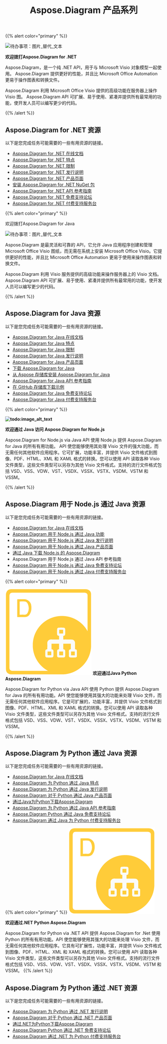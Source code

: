 ﻿---
title: Aspose.Diagram 产品系列
type: docs
description: Aspose.Diagram 提供 Visio 文件格式转换为图像、PDF、HTML、XML 和 XAML 格式。支持的流行文件格式包括 VSD、VSS、VDW、VST、VSDX、VSSX、VSTX、VSDM、VSTM 和 VSSM。
weight: 10
url: /zh/
---
{{% alert color="primary" %}} 

![待办事项：图片_替代_文本](home_1.png)

**欢迎拨打Aspose.Diagram for .NET**

Aspose.Diagram，是一个纯 .NET API，用于与 Microsoft Visio 对象模型一起使用。 Aspose.Diagram 提供更好的性能，并且比 Microsoft Office Automation 更易于操作图表和转换文件。

Aspose.Diagram 利用 Microsoft Office Visio 提供的高级功能在服务器上操作 Visio 图。 Aspose.Diagram API 可扩展、易于使用、紧凑并提供所有最常用的功能，使开发人员可以编写更少的代码。

{{% /alert %}} 
## **Aspose.Diagram for .NET 资源**
以下是您完成任务可能需要的一些有用资源的链接。

- [Aspose.Diagram for .NET 在线文档](/diagram/zh/net/)
- [Aspose.Diagram for .NET 特点](/diagram/zh/net/feature-list/)
- [Aspose.Diagram for .NET 限制](/diagram/zh/net/why-not-automation/)
- [Aspose.Diagram for .NET 发行说明](/diagram/zh/net/release-notes/)
- [Aspose.Diagram for .NET 产品页面](https://products.aspose.com/diagram/net/)
- [安装 Aspose.Diagram for .NET NuGet 包](https://www.nuget.org/packages/Aspose.Diagram/)
- [Aspose.Diagram for .NET API 参考指南](https://reference.aspose.com/diagram/net)
- [Aspose.Diagram for .NET 免费支持论坛](https://forum.aspose.com/c/diagram/17)
- [Aspose.Diagram for .NET 付费支持服务台](https://helpdesk.aspose.com/)

{{% alert color="primary" %}} 

欢迎拨打Aspose.Diagram for Java

![待办事项：图片_替代_文本](home_2.png)

Aspose.Diagram 是最灵活和可靠的 API，它允许 Java 应用程序创建和管理 Microsoft Office Visio 图纸，而无需在系统上安装 Microsoft Office Visio。它提供更好的性能，并且比 Microsoft Office Automation 更易于使用来操作图表和转换文件。

Aspose.Diagram 利用 Visio 服务提供的高级功能来操作服务器上的 Visio 文档。 Aspose.Diagram API 可扩展、易于使用、紧凑并提供所有最常用的功能，使开发人员可以编写更少的代码。

{{% /alert %}} 
## **Aspose.Diagram for Java 资源**
以下是您完成任务可能需要的一些有用资源的链接。

- [Aspose.Diagram for Java 在线文档](/diagram/zh/java/)
- [Aspose.Diagram for Java 特点](/diagram/zh/java/feature-list/)
- [Aspose.Diagram for Java 限制](/diagram/zh/java/evaluate-aspose-diagram/)
- [Aspose.Diagram for Java 发行说明](/diagram/zh/java/release-notes/)
- [Aspose.Diagram for Java 产品页面](https://products.aspose.com/diagram/java/)
- [下载 Aspose.Diagram for Java](https://repository.aspose.com/webapp/#/artifacts/browse/tree/General/repo/com/aspose/aspose-diagram)
- [从 Aspose 存储库安装 Aspose.Diagram for Java](/diagram/zh/java/installation/)
- [Aspose.Diagram for Java API 参考指南](https://reference.aspose.com/diagram/java)
- [在 GitHub 存储库下载示例](https://github.com/aspose-diagram/Aspose.Diagram-for-Java)
- [Aspose.Diagram for Java 免费支持论坛](https://forum.aspose.com/c/diagram/17)
- [Aspose.Diagram for Java 付费支持服务台](https://helpdesk.aspose.com/)


{{% alert color="primary" %}} 

**![todo:image_alt_text](home_3.png)**

**欢迎通过 Java 访问 Aspose.Diagram for Node.js**

Aspose.Diagram for Node.js via Java API 使用 Node.js 提供 Aspose.Diagram for Java 的所有有用功能。 API 使您能够使用其处理 Visio 文件的强大功能，而无需任何其他软件应用程序。它可扩展，功能丰富，并提供 Visio 文件格式到图像、PDF、HTML、XML 和 XAML 格式的转换。您可以使用 API 读取各种 Visio 文件类型，这些文件类型可以另存为其他 Visio 文件格式。支持的流行文件格式包括 VSD、VSS、VDW、VST、VSDX、VSSX、VSTX、VSDM、VSTM 和 VSSM。

{{% /alert %}} 
## **Aspose.Diagram 用于 Node.js 通过 Java 资源**
以下是您完成任务可能需要的一些有用资源的链接。

- [Aspose.Diagram for Java 在线文档](/diagram/zh/nodejsjava/)
- [Aspose.Diagram 用于 Node.js 通过 Java 功能](/diagram/zh/java/aspose-diagram-for-node-js-via-java-features/)
- [Aspose.Diagram 用于 Node.js 通过 Java 发行说明](/diagram/zh/java/release-notes/)
- [Aspose.Diagram 用于 Node.js 通过 Java 产品页面](https://products.aspose.com/diagram/nodejs-java/)
- [通过 Java 下载 Node.js 的 Aspose.Diagram](https://downloads.aspose.com/diagram/nodejs)
- Aspose.Diagram 用于 Node.js 通过 Java API 参考指南
- [Aspose.Diagram 用于 Node.js 通过 Java 免费支持论坛](https://forum.aspose.com/c/diagram/17)
- [Aspose.Diagram 用于 Node.js 通过 Java 付费支持服务台](https://helpdesk.aspose.com/)

{{% alert color="primary" %}} 

**![todo:image_alt_text](home_4.png)**
**欢迎通过Java Python Aspose.Diagram**

Aspose.Diagram for Python via Java API 使用 Python 提供 Aspose.Diagram for Java 的所有有用功能。API 使您能够使用其强大的功能来处理 Visio 文件，而无需任何其他软件应用程序。它是可扩展的，功能丰富，并提供 Visio 文件格式到图像、PDF、HTML、XML 和 XAML 格式的转换。您可以使用 API 读取各种 Visio 文件类型，这些文件类型可以另存为其他 Visio 文件格式。支持的流行文件格式包括 VSD、VSS、VDW、VST、VSDX、VSSX、VSTX、VSDM、VSTM 和 VSSM。

{{% /alert %}} 
## **Aspose.Diagram 为 Python 通过 Java 资源**
以下是您完成任务可能需要的一些有用资源的链接。

- [Aspose.Diagram for Java 在线文档](/diagram/zh/pythonjava/)
- [Aspose.Diagram 为 Python 通过 Java 特点](/diagram/zh/java/feature-list/)
- [Aspose.Diagram 为 Python 通过 Java 发行说明](/diagram/zh/java/aspose-diagram-for-python-via-java/)
- [Aspose.Diagram 对于 Python 通过 Java 产品页面](https://products.aspose.com/diagram/python-java/)
- [通过Java为Python下载Aspose.Diagram](https://downloads.aspose.com/diagram/python)
- [Aspose.Diagram 为 Python 通过 Java API 参考指南](https://reference.aspose.com/diagram/python)
- [Aspose.Diagram Python 通过 Java 免费支持论坛](https://forum.aspose.com/c/diagram/17)
- [Aspose.Diagram 通过 Java 为 Python 付费支持服务台](https://helpdesk.aspose.com/)

{{% alert color="primary" %}}
**![Aspose.Diagram 为 Python 通过 .NET 产品标志](home_4.png)**

**欢迎通过.NET Python Aspose.Diagram**

Aspose.Diagram for Python via .NET API 提供 Aspose.Diagram for .Net 使用 Python 的所有有用功能。API 使您能够使用其强大的功能来处理 Visio 文件，而无需任何其他软件应用程序。它具有可扩展性，功能丰富，并提供 Visio 文件格式到图像、PDF、HTML、XML 和 XAML 格式的转换。您可以使用 API 读取各种 Visio 文件类型，这些文件类型可以另存为其他 Visio 文件格式。支持的流行文件格式包括 VSD、VSS、VDW、VST、VSDX、VSSX、VSTX、VSDM、VSTM 和 VSSM。
{{% /alert %}}

## **Aspose.Diagram 为 Python 通过 .NET 资源**

以下是您完成任务可能需要的一些有用资源的链接。

- [Aspose.Diagram 为 Python 通过 .NET 发行说明](/diagram/zh/pythonnet/release-notes/)
- [Aspose.Diagram 对于 Python 通过 .NET 产品页面](https://products.aspose.com/diagram/python-net/)
- [通过.NET为Python下载Aspose.Diagram](https://downloads.aspose.com/diagram/python-net)
- [Aspose.Diagram Python 通过 .NET 免费支持论坛](https://forum.aspose.com/c/diagram/17)
- [Aspose.Diagram 通过 .NET 为 Python 付费支持服务台](https://helpdesk.aspose.com/)

